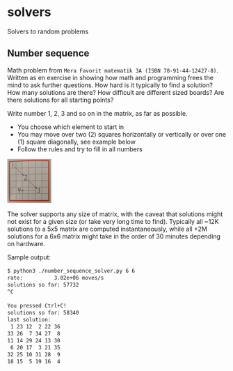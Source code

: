 # solvers
Solvers to random problems

## Number sequence
Math problem from `Mera Favorit matematik 3A (ISBN 78-91-44-12427-8)`. Written as en exercise in showing how math and programming frees the mind to ask further questions. How hard is it typically to find a solution? How many solutions are there? How difficult are different sized boards? Are there solutions for all starting points?

Write number 1, 2, 3 and so on in the matrix, as far as possible.
* You choose which element to start in
* You may move over two (2) squares horizontally or vertically or over one (1) square diagonally, see example below
* Follow the rules and try to fill in all numbers
<img src="number_sequence/assets/board.jpg" width="20%"/>

The solver supports any size of matrix, with the caveat that solutions might not exist for a given size (or take very long time to find).
Typically all ~12K solutions to a 5x5 matrix are computed instantaneously, while all +2M solutions for a 6x6 matrix might take in the order of 30 minutes depending on hardware.

Sample output:

    $ python3 ./number_sequence_solver.py 6 6
    rate:          3.02e+06 moves/s   
    solutions so far: 57732
    ^C

    You pressed Ctrl+C!
    solutions so far: 58340
    last solution:
     1 23 12  2 22 36 
    33 26  7 34 27  8 
    11 14 29 24 13 30 
     6 20 17  3 21 35 
    32 25 10 31 28  9 
    18 15  5 19 16  4 
